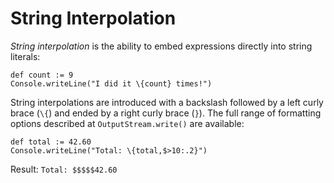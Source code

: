 String Interpolation
====================

*String interpolation* is the ability to embed expressions directly into string
literals:

    def count := 9
    Console.writeLine("I did it \{count} times!")

String interpolations are introduced with a backslash followed by a left curly
brace (`\{`) and ended by a right curly brace (`}`). The full range of 
formatting options described at `OutputStream.write()` are available:

    def total := 42.60
    Console.writeLine("Total: \{total,$>10:.2}")

Result: `Total: $$$$$42.60`
